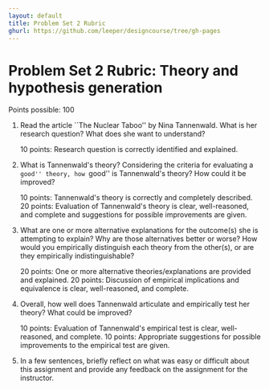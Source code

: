 ```yaml
---
layout: default
title: Problem Set 2 Rubric
ghurl: https://github.com/leeper/designcourse/tree/gh-pages
---
```


# Problem Set 2 Rubric: Theory and hypothesis generation #

Points possible: 100

 1. Read the article ``The Nuclear Taboo'' by Nina Tannenwald. What is her research question? What does she want to understand?
 
    10 points: Research question is correctly identified and explained.

 2. What is Tannenwald's theory? Considering the criteria for evaluating a ``good'' theory, how ``good'' is Tannenwald's theory? How could it be improved?
 
    10 points: Tannenwald's theory is correctly and completely described.
    20 points: Evaluation of Tannenwald's theory is clear, well-reasoned, and complete and suggestions for possible improvements are given.

 3. What are one or more alternative explanations for the outcome(s) she is attempting to explain? Why are those alternatives better or worse? How would you empirically distinguish each theory from the other(s), or are they empirically indistinguishable?

    20 points: One or more alternative theories/explanations are provided and explained.
    20 points: Discussion of empirical implications and equivalence is clear, well-reasoned, and complete.
 
 4. Overall, how well does Tannenwald articulate and empirically test her theory? What could be improved?

    10 points: Evaluation of Tannenwald's empirical test is clear, well-reasoned, and complete.
    10 points: Appropriate suggestions for possible improvements to the empirical test are given.
 
 5. In a few sentences, briefly reflect on what was easy or difficult about this assignment and provide any feedback on the assignment for the instructor.

